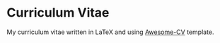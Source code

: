 # Curriculum Vitae

My curriculum vitae written in LaTeX and using [Awesome-CV](https://github.com/posquit0/Awesome-CV) template.

